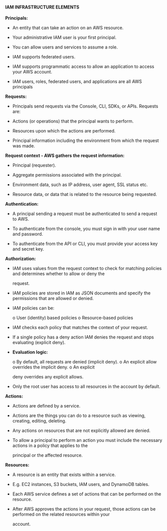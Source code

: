 #### IAM INFRASTRUCTURE ELEMENTS


**Principals:**


- An entity that can take an action on an AWS resource.

- Your administrative IAM user is your first principal.

- You can allow users and services to assume a role.

- IAM supports federated users.

- IAM supports programmatic access to allow an application to access your AWS account.

- IAM users, roles, federated users, and applications are all AWS principals


**Requests:**


- Principals send requests via the Console, CLI, SDKs, or APIs. Requests are:

- Actions (or operations) that the principal wants to perform.

- Resources upon which the actions are performed.

- Principal information including the environment from which the request was made.


**Request context - AWS gathers the request information:**


- Principal (requester).

- Aggregate permissions associated with the principal.



- Environment data, such as IP address, user agent, SSL status etc.

- Resource data, or data that is related to the resource being requested.


**Authentication:**


- A principal sending a request must be authenticated to send a request to AWS.

- To authenticate from the console, you must sign in with your user name and password.

- To authenticate from the API or CLI, you must provide your access key and secret key.


**Authorization:**


- IAM uses values from the request context to check for matching policies and determines whether to allow or deny the

  request.

- IAM policies are stored in IAM as JSON documents and specify the permissions that are allowed or denied.

- IAM policies can be:

  o User (identity) based policies o Resource-based policies

- IAM checks each policy that matches the context of your request.

- If a single policy has a deny action IAM denies the request and stops evaluating (explicit deny).

- **Evaluation logic:**

  o By default, all requests are denied (implicit deny). o An explicit allow overrides the implicit deny. o An explicit

  deny overrides any explicit allows.

- Only the root user has access to all resources in the account by default.


**Actions:**


- Actions are defined by a service.

- Actions are the things you can do to a resource such as viewing, creating, editing, deleting.

- Any actions on resources that are not explicitly allowed are denied.

- To allow a principal to perform an action you must include the necessary actions in a policy that applies to the

  principal or the affected resource.


**Resources:**


- A resource is an entity that exists within a service.

- E.g. EC2 instances, S3 buckets, IAM users, and DynamoDB tables.

- Each AWS service defines a set of actions that can be performed on the resource.

- After AWS approves the actions in your request, those actions can be performed on the related resources within your

  account.

